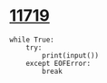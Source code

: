 # [11719](https://www.acmicpc.net/problem/11719)

```
while True:
    try:
        print(input())
    except EOFError:
        break
```

